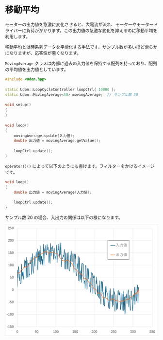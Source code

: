 # 移動平均

モーターの出力値を急激に変化させると、大電流が流れ、モーターやモータードライバーに負荷がかかります。この出力値の急激な変化を抑えるのに移動平均を利用します。

移動平均とは時系列データを平滑化する手法です。サンプル数が多いほど滑らかになりますが、応答性が悪くなります。

`MovingAverage` クラスは内部に過去の入力値を保持する配列を持っており、配列の平均値を出力値としています。

```cpp
#include <Udon.hpp>

static Udon::LoopCycleController loopCtrl{ 10000 };
static Udon::MovingAverage<50> movingAverage;  // サンプル数 50

void setup()
{
}

void loop()
{
    movingAverage.update(入力値);
    double 出力値 = movingAverage.getValue();

    loopCtrl.update();
}
```

`operator()()` によって以下のようにも書けます。フィルターをかけるイメージです。

```cpp
void loop()
{
    double 出力値 = movingAverage(入力値);

    loopCtrl.update();
}
```

サンプル数 20 の場合、入出力の関係は以下の様になります。

<img width="600px" src="../Assets/MovingAverage.png"/>
